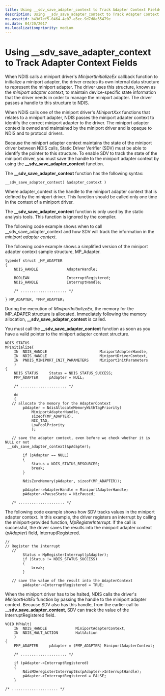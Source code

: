 ```yaml
---
title: Using __sdv_save_adapter_context to Track Adapter Context Fields
description: Using __sdv_save_adapter_context to Track Adapter Context Fields
ms.assetid: b43d7ef5-0464-4e07-a5ec-9d7d8a55479e
ms.date: 04/20/2017
ms.localizationpriority: medium
---
```


# Using \_\_sdv\_save\_adapter\_context to Track Adapter Context Fields


When NDIS calls a miniport driver's *MiniportInitializeEx* callback function to initialize a miniport adapter, the driver creates its own internal data structure to represent the miniport adapter. The driver uses this structure, known as the *miniport adapter context*, to maintain device-specific state information that the driver needs in order to manage the miniport adapter. The driver passes a handle to this structure to NDIS.

When NDIS calls one of the miniport driver's *MiniportXxx* functions that relates to a miniport adapter, NDIS passes the miniport adapter context to identify the correct miniport adapter to the driver. The miniport adapter context is owned and maintained by the miniport driver and is opaque to NDIS and to protocol drivers.

Because the miniport adapter context maintains the state of the miniport driver between NDIS calls, Static Driver Verifier (SDV) must be able to identify the pointer to this structure. To enable SDV to track the state of the miniport driver, you must save the handle to the miniport adapter context by using the **\_\_sdv\_save\_adapter\_context** function.

The **\_\_sdv\_save\_adapter\_context** function has the following syntax:

```
__sdv_save_adapter_context( &adapter_context ) 
```

Where adapter\_context is the handle to the miniport adapter context that is defined by the miniport driver. This function should be called only one time in the context of a miniport driver.

The **\_\_sdv\_save\_adapter\_context** function is only used by the static analysis tools. This function is ignored by the compiler.

The following code example shows when to call \_\_sdv\_save\_adapter\_context and how SDV will track the information in the *miniport adapter context*.

The following code example shows a simplified version of the miniport adapter context sample structure, MP\_Adapter.

```
typedef struct _MP_ADAPTER
{
    NDIS_HANDLE             AdapterHandle;

    BOOLEAN                 InterruptRegistered;
    NDIS_HANDLE             InterruptHandle;

    /* ..................... */

} MP_ADAPTER, *PMP_ADAPTER;
```

During the execution of *MiniportInitializeEx*, the memory for the MP\_ADAPER structure is allocated. Immediately following the memory allocation, **\_\_sdv\_save\_adapter\_context** is called.

You must call the **\_\_sdv\_save\_adapter\_context** function as soon as you have a valid pointer to the miniport adapter context structure.

```
NDIS_STATUS 
MPInitialize(
    IN  NDIS_HANDLE                        MiniportAdapterHandle,
    IN  NDIS_HANDLE                        MiniportDriverContext,
    IN  PNDIS_MINIPORT_INIT_PARAMETERS     MiniportInitParameters
    )
{
    NDIS_STATUS     Status = NDIS_STATUS_SUCCESS;
    PMP_ADAPTER     pAdapter = NULL;
 
    /* ..................... */
 
    do
    {
   // allocate the memory for the AdapterContext
        pAdapter = NdisAllocateMemoryWithTagPriority(
            MiniportAdapterHandle,
            sizeof(MP_ADAPTER),
            NIC_TAG,
            LowPoolPriority
            );

   // save the adapter context, even before we check whether it is NULL or not 
 __sdv_save_adapter_context(&pAdapter);

        if (pAdapter == NULL)
        {
            Status = NDIS_STATUS_RESOURCES;
            break;
        }
 
        NdisZeroMemory(pAdapter, sizeof(MP_ADAPTER));
 
        pAdapter->AdapterHandle = MiniportAdapterHandle;
        pAdapter->PauseState = NicPaused;

   /* ..................... */
```

The following code example shows how SDV tracks values in the miniport adapter context. In this example, the driver registers an interrupt by calling the miniport-provided function, *MpRegisterInterrupt*. If the call is successful, the driver saves the results into the miniport adapter context (*pAdapter*) field, InterruptRegistered.

```
//
// Register the interrupt
   //
        Status = MpRegisterInterrupt(pAdapter);
        if (Status != NDIS_STATUS_SUCCESS)
        {
            break;
        }
 
   // save the value of the result into the AdapterContext
        pAdapter->InterruptRegistered = TRUE;
```

When the miniport driver has to be halted, NDIS calls the driver's *MiniportHaltEx* function by passing the handle to the miniport adapter context. Because SDV also has this handle, from the earlier call to **\_\_sdv\_save\_adapter\_context**, SDV can track the value of the InterruptRegistered field.

```
VOID MPHalt(
    IN  NDIS_HANDLE             MiniportAdapterContext,
    IN  NDIS_HALT_ACTION        HaltAction
    )
{
    PMP_ADAPTER     pAdapter = (PMP_ADAPTER) MiniportAdapterContext;
 
    /* ..................... */

    if (pAdapter->InterruptRegistered)
    {
        NdisMDeregisterInterruptEx(pAdapter->InterruptHandle);
        pAdapter->InterruptRegistered = FALSE;
    }

/* ..................... */
```

 

 





